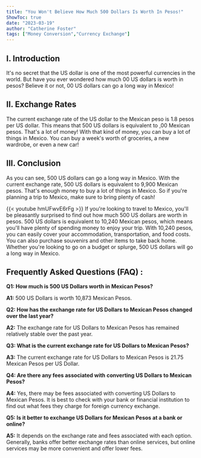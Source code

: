 ```yaml
---
title: "You Won't Believe How Much 500 Dollars Is Worth In Pesos!"
ShowToc: true 
date: "2023-03-19"
author: "Catherine Foster" 
tags: ["Money Conversion","Currency Exchange"]
---
```

## I. Introduction

It's no secret that the US dollar is one of the most powerful currencies in the world. But have you ever wondered how much 00 US dollars is worth in pesos? Believe it or not, 00 US dollars can go a long way in Mexico!

## II. Exchange Rates

The current exchange rate of the US dollar to the Mexican peso is 1.8 pesos per US dollar. This means that 500 US dollars is equivalent to ,00 Mexican pesos. That's a lot of money! With that kind of money, you can buy a lot of things in Mexico. You can buy a week's worth of groceries, a new wardrobe, or even a new car!

## III. Conclusion

As you can see, 500 US dollars can go a long way in Mexico. With the current exchange rate, 500 US dollars is equivalent to 9,900 Mexican pesos. That's enough money to buy a lot of things in Mexico. So if you're planning a trip to Mexico, make sure to bring plenty of cash!

{{< youtube hmUFwvE6rFg >}} 
If you're looking to travel to Mexico, you'll be pleasantly surprised to find out how much 500 US dollars are worth in pesos. 500 US dollars is equivalent to 10,240 Mexican pesos, which means you'll have plenty of spending money to enjoy your trip. With 10,240 pesos, you can easily cover your accommodation, transportation, and food costs. You can also purchase souvenirs and other items to take back home. Whether you're looking to go on a budget or splurge, 500 US dollars will go a long way in Mexico.

## Frequently Asked Questions (FAQ) :
**Q1: How much is 500 US Dollars worth in Mexican Pesos?**

**A1:** 500 US Dollars is worth 10,873 Mexican Pesos.

**Q2: How has the exchange rate for US Dollars to Mexican Pesos changed over the last year?**

**A2:** The exchange rate for US Dollars to Mexican Pesos has remained relatively stable over the past year. 

**Q3: What is the current exchange rate for US Dollars to Mexican Pesos?**

**A3:** The current exchange rate for US Dollars to Mexican Pesos is 21.75 Mexican Pesos per US Dollar.

**Q4: Are there any fees associated with converting US Dollars to Mexican Pesos?**

**A4:** Yes, there may be fees associated with converting US Dollars to Mexican Pesos. It is best to check with your bank or financial institution to find out what fees they charge for foreign currency exchange.

**Q5: Is it better to exchange US Dollars for Mexican Pesos at a bank or online?**

**A5:** It depends on the exchange rate and fees associated with each option. Generally, banks offer better exchange rates than online services, but online services may be more convenient and offer lower fees.





